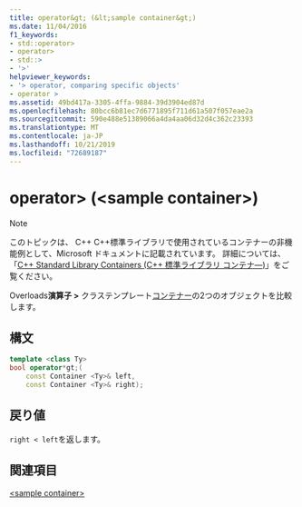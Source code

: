 ```yaml
---
title: operator&gt; (&lt;sample container&gt;)
ms.date: 11/04/2016
f1_keywords:
- std::operator>
- operator>
- std::>
- '>'
helpviewer_keywords:
- '> operator, comparing specific objects'
- operator >
ms.assetid: 49bd417a-3305-4ffa-9884-39d3904ed87d
ms.openlocfilehash: 80bcc6b81ec7d6771895f711d61a507f057eae2a
ms.sourcegitcommit: 590e488e51389066a4da4aa06d32d4c362c23393
ms.translationtype: MT
ms.contentlocale: ja-JP
ms.lasthandoff: 10/21/2019
ms.locfileid: "72689187"
---
```

# <a name="operatorgt-ltsample-containergt"></a>operator&gt; (&lt;sample container&gt;)

> [!NOTE]
> このトピックは、 C++ C++標準ライブラリで使用されているコンテナーの非機能例として、Microsoft ドキュメントに記載されています。 詳細については、「[C++ Standard Library Containers (C++ 標準ライブラリ コンテナ―)](../standard-library/stl-containers.md)」をご覧ください。

Overloads**演算子 >** クラステンプレート[コンテナー](../standard-library/sample-container-class.md)の2つのオブジェクトを比較します。

## <a name="syntax"></a>構文

```cpp
template <class Ty>
bool operator*gt;(
    const Container <Ty>& left,
    const Container <Ty>& right);
```

## <a name="return-value"></a>戻り値

`right < left`を返します。

## <a name="see-also"></a>関連項目

[\<sample container>](../standard-library/sample-container.md)
